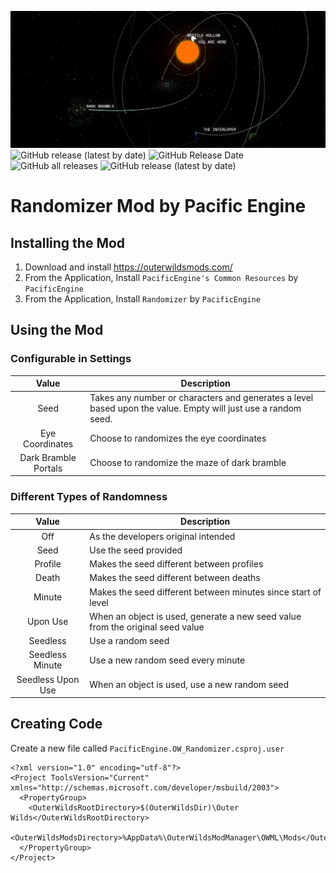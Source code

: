 ![logo](logo.png)
![GitHub release (latest by date)](https://img.shields.io/github/v/release/PacificEngine/OW_Randomizer?style=flat-square)
![GitHub Release Date](https://img.shields.io/github/release-date/PacificEngine/OW_Randomizer?label=last%20release&style=flat-square)
![GitHub all releases](https://img.shields.io/github/downloads/PacificEngine/OW_Randomizer/total?style=flat-square)
![GitHub release (latest by date)](https://img.shields.io/github/downloads/PacificEngine/OW_Randomizer/latest/total?style=flat-square)

# Randomizer Mod by Pacific Engine

## Installing the Mod
1) Download and install https://outerwildsmods.com/
1) From the Application, Install `PacificEngine's Common Resources` by `PacificEngine`
1) From the Application, Install `Randomizer` by `PacificEngine`

## Using the Mod
### Configurable in Settings
| Value | Description |
| :-: | --- |
Seed | Takes any number or characters and generates a level based upon the value. Empty will just use a random seed.
Eye Coordinates | Choose to randomizes the eye coordinates
Dark Bramble Portals | Choose to randomize the maze of dark bramble

### Different Types of Randomness
| Value | Description |
| :-: | --- |
Off | As the developers original intended
Seed | Use the seed provided
Profile | Makes the seed different between profiles
Death | Makes the seed different between deaths
Minute | Makes the seed different between minutes since start of level
Upon Use | When an object is used, generate a new seed value from the original seed value
Seedless | Use a random seed
Seedless Minute | Use a new random seed every minute
Seedless Upon Use | When an object is used, use a new random seed

## Creating Code
Create a new file called `PacificEngine.OW_Randomizer.csproj.user`
```text/xml
<?xml version="1.0" encoding="utf-8"?>
<Project ToolsVersion="Current" xmlns="http://schemas.microsoft.com/developer/msbuild/2003">
  <PropertyGroup>
    <OuterWildsRootDirectory>$(OuterWildsDir)\Outer Wilds</OuterWildsRootDirectory>
    <OuterWildsModsDirectory>%AppData%\OuterWildsModManager\OWML\Mods</OuterWildsModsDirectory>
  </PropertyGroup>
</Project>
```
